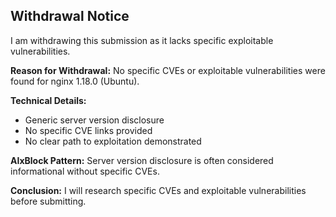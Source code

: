 ## Withdrawal Notice

I am withdrawing this submission as it lacks specific exploitable vulnerabilities.

**Reason for Withdrawal:**
No specific CVEs or exploitable vulnerabilities were found for nginx 1.18.0 (Ubuntu).

**Technical Details:**
- Generic server version disclosure
- No specific CVE links provided
- No clear path to exploitation demonstrated

**AIxBlock Pattern:**
Server version disclosure is often considered informational without specific CVEs.

**Conclusion:**
I will research specific CVEs and exploitable vulnerabilities before submitting.

